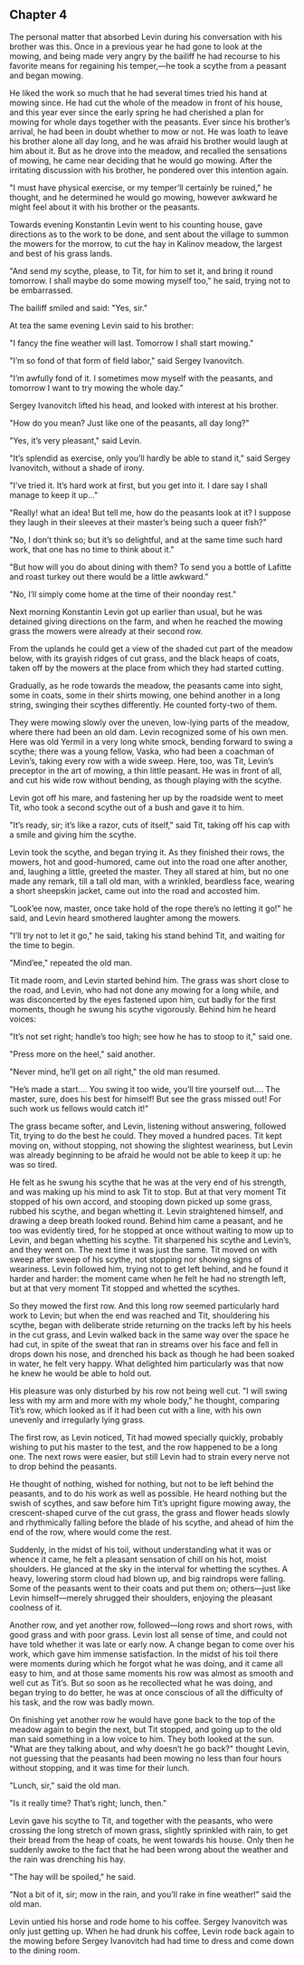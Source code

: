 ## Chapter 4


The personal matter that absorbed Levin during his conversation with his
brother was this. Once in a previous year he had gone to look at the
mowing, and being made very angry by the bailiff he had recourse to his
favorite means for regaining his temper,—he took a scythe from a peasant
and began mowing.

He liked the work so much that he had several times tried his hand at
mowing since. He had cut the whole of the meadow in front of his house,
and this year ever since the early spring he had cherished a plan for
mowing for whole days together with the peasants. Ever since his
brother’s arrival, he had been in doubt whether to mow or not. He was
loath to leave his brother alone all day long, and he was afraid his
brother would laugh at him about it. But as he drove into the meadow,
and recalled the sensations of mowing, he came near deciding that he
would go mowing. After the irritating discussion with his brother, he
pondered over this intention again.

"I must have physical exercise, or my temper’ll certainly be ruined," he
thought, and he determined he would go mowing, however awkward he might
feel about it with his brother or the peasants.

Towards evening Konstantin Levin went to his counting house, gave
directions as to the work to be done, and sent about the village to
summon the mowers for the morrow, to cut the hay in Kalinov meadow, the
largest and best of his grass lands.

"And send my scythe, please, to Tit, for him to set it, and bring it
round tomorrow. I shall maybe do some mowing myself too," he said,
trying not to be embarrassed.

The bailiff smiled and said: "Yes, sir."

At tea the same evening Levin said to his brother:

"I fancy the fine weather will last. Tomorrow I shall start mowing."

"I’m so fond of that form of field labor," said Sergey Ivanovitch.

"I’m awfully fond of it. I sometimes mow myself with the peasants, and
tomorrow I want to try mowing the whole day."

Sergey Ivanovitch lifted his head, and looked with interest at his
brother.

"How do you mean? Just like one of the peasants, all day long?"

"Yes, it’s very pleasant," said Levin.

"It’s splendid as exercise, only you’ll hardly be able to stand it,"
said Sergey Ivanovitch, without a shade of irony.

"I’ve tried it. It’s hard work at first, but you get into it. I dare say
I shall manage to keep it up..."

"Really! what an idea! But tell me, how do the peasants look at it? I
suppose they laugh in their sleeves at their master’s being such a queer
fish?"

"No, I don’t think so; but it’s so delightful, and at the same time such
hard work, that one has no time to think about it."

"But how will you do about dining with them? To send you a bottle of
Lafitte and roast turkey out there would be a little awkward."

"No, I’ll simply come home at the time of their noonday rest."

Next morning Konstantin Levin got up earlier than usual, but he was
detained giving directions on the farm, and when he reached the mowing
grass the mowers were already at their second row.

From the uplands he could get a view of the shaded cut part of the
meadow below, with its grayish ridges of cut grass, and the black heaps
of coats, taken off by the mowers at the place from which they had
started cutting.

Gradually, as he rode towards the meadow, the peasants came into sight,
some in coats, some in their shirts mowing, one behind another in a long
string, swinging their scythes differently. He counted forty-two of
them.

They were mowing slowly over the uneven, low-lying parts of the meadow,
where there had been an old dam. Levin recognized some of his own men.
Here was old Yermil in a very long white smock, bending forward to swing
a scythe; there was a young fellow, Vaska, who had been a coachman of
Levin’s, taking every row with a wide sweep. Here, too, was Tit, Levin’s
preceptor in the art of mowing, a thin little peasant. He was in front
of all, and cut his wide row without bending, as though playing with the
scythe.

Levin got off his mare, and fastening her up by the roadside went to
meet Tit, who took a second scythe out of a bush and gave it to him.

"It’s ready, sir; it’s like a razor, cuts of itself," said Tit, taking
off his cap with a smile and giving him the scythe.

Levin took the scythe, and began trying it. As they finished their rows,
the mowers, hot and good-humored, came out into the road one after
another, and, laughing a little, greeted the master. They all stared at
him, but no one made any remark, till a tall old man, with a wrinkled,
beardless face, wearing a short sheepskin jacket, came out into the road
and accosted him.

"Look’ee now, master, once take hold of the rope there’s no letting it
go!" he said, and Levin heard smothered laughter among the mowers.

"I’ll try not to let it go," he said, taking his stand behind Tit, and
waiting for the time to begin.

"Mind’ee," repeated the old man.

Tit made room, and Levin started behind him. The grass was short close
to the road, and Levin, who had not done any mowing for a long while,
and was disconcerted by the eyes fastened upon him, cut badly for the
first moments, though he swung his scythe vigorously. Behind him he
heard voices:

"It’s not set right; handle’s too high; see how he has to stoop to it,"
said one.

"Press more on the heel," said another.

"Never mind, he’ll get on all right," the old man resumed.

"He’s made a start.... You swing it too wide, you’ll tire yourself
out.... The master, sure, does his best for himself! But see the grass
missed out! For such work us fellows would catch it!"

The grass became softer, and Levin, listening without answering,
followed Tit, trying to do the best he could. They moved a hundred
paces. Tit kept moving on, without stopping, not showing the slightest
weariness, but Levin was already beginning to be afraid he would not be
able to keep it up: he was so tired.

He felt as he swung his scythe that he was at the very end of his
strength, and was making up his mind to ask Tit to stop. But at that
very moment Tit stopped of his own accord, and stooping down picked up
some grass, rubbed his scythe, and began whetting it. Levin straightened
himself, and drawing a deep breath looked round. Behind him came a
peasant, and he too was evidently tired, for he stopped at once without
waiting to mow up to Levin, and began whetting his scythe. Tit sharpened
his scythe and Levin’s, and they went on. The next time it was just the
same. Tit moved on with sweep after sweep of his scythe, not stopping
nor showing signs of weariness. Levin followed him, trying not to get
left behind, and he found it harder and harder: the moment came when he
felt he had no strength left, but at that very moment Tit stopped and
whetted the scythes.

So they mowed the first row. And this long row seemed particularly hard
work to Levin; but when the end was reached and Tit, shouldering his
scythe, began with deliberate stride returning on the tracks left by his
heels in the cut grass, and Levin walked back in the same way over the
space he had cut, in spite of the sweat that ran in streams over his
face and fell in drops down his nose, and drenched his back as though he
had been soaked in water, he felt very happy. What delighted him
particularly was that now he knew he would be able to hold out.

His pleasure was only disturbed by his row not being well cut. "I will
swing less with my arm and more with my whole body," he thought,
comparing Tit’s row, which looked as if it had been cut with a line,
with his own unevenly and irregularly lying grass.

The first row, as Levin noticed, Tit had mowed specially quickly,
probably wishing to put his master to the test, and the row happened to
be a long one. The next rows were easier, but still Levin had to strain
every nerve not to drop behind the peasants.

He thought of nothing, wished for nothing, but not to be left behind the
peasants, and to do his work as well as possible. He heard nothing but
the swish of scythes, and saw before him Tit’s upright figure mowing
away, the crescent-shaped curve of the cut grass, the grass and flower
heads slowly and rhythmically falling before the blade of his scythe,
and ahead of him the end of the row, where would come the rest.

Suddenly, in the midst of his toil, without understanding what it was or
whence it came, he felt a pleasant sensation of chill on his hot, moist
shoulders. He glanced at the sky in the interval for whetting the
scythes. A heavy, lowering storm cloud had blown up, and big raindrops
were falling. Some of the peasants went to their coats and put them on;
others—just like Levin himself—merely shrugged their shoulders, enjoying
the pleasant coolness of it.

Another row, and yet another row, followed—long rows and short rows,
with good grass and with poor grass. Levin lost all sense of time, and
could not have told whether it was late or early now. A change began to
come over his work, which gave him immense satisfaction. In the midst of
his toil there were moments during which he forgot what he was doing,
and it came all easy to him, and at those same moments his row was
almost as smooth and well cut as Tit’s. But so soon as he recollected
what he was doing, and began trying to do better, he was at once
conscious of all the difficulty of his task, and the row was badly mown.

On finishing yet another row he would have gone back to the top of the
meadow again to begin the next, but Tit stopped, and going up to the old
man said something in a low voice to him. They both looked at the sun.
"What are they talking about, and why doesn’t he go back?" thought
Levin, not guessing that the peasants had been mowing no less than four
hours without stopping, and it was time for their lunch.

"Lunch, sir," said the old man.

"Is it really time? That’s right; lunch, then."

Levin gave his scythe to Tit, and together with the peasants, who were
crossing the long stretch of mown grass, slightly sprinkled with rain,
to get their bread from the heap of coats, he went towards his house.
Only then he suddenly awoke to the fact that he had been wrong about the
weather and the rain was drenching his hay.

"The hay will be spoiled," he said.

"Not a bit of it, sir; mow in the rain, and you’ll rake in fine
weather!" said the old man.

Levin untied his horse and rode home to his coffee. Sergey Ivanovitch
was only just getting up. When he had drunk his coffee, Levin rode back
again to the mowing before Sergey Ivanovitch had had time to dress and
come down to the dining room.



